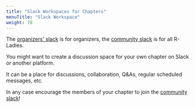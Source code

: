 ```yaml
---
title: "Slack Workspaces for Chapters"
menuTitle: "Slack Workspace"
weight: 78
---
```


The [organizers' slack](/tech/accounts/#slack) is for organizers, the [community slack](/comm/slack/) is for all R-Ladies.

You might want to create a discussion space for your own chapter on Slack or another platform.

It can be a place for discussions, collaboration, Q&As, regular scheduled messages, etc.

In any case encourage the members of your chapter to join the [community slack](/comm/slack/)!